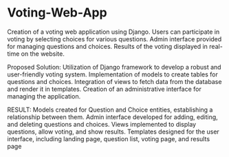 # Voting-Web-App 
Creation of a voting web application using Django. Users can participate in voting by selecting choices for various questions. Admin interface provided for managing questions and choices. Results of the voting displayed in real-time on the website. 

Proposed Solution: Utilization of Django framework to develop a robust and user-friendly voting system. Implementation of models to create tables for questions and choices. Integration of views to fetch data from the database and render it in templates. Creation of an administrative interface for managing the application.

RESULT: Models created for Question and Choice entities, establishing a relationship between them. Admin interface developed for adding, editing, and deleting questions and choices. Views implemented to display questions, allow voting, and show results. Templates designed for the user interface, including landing page, question list, voting page, and results page
